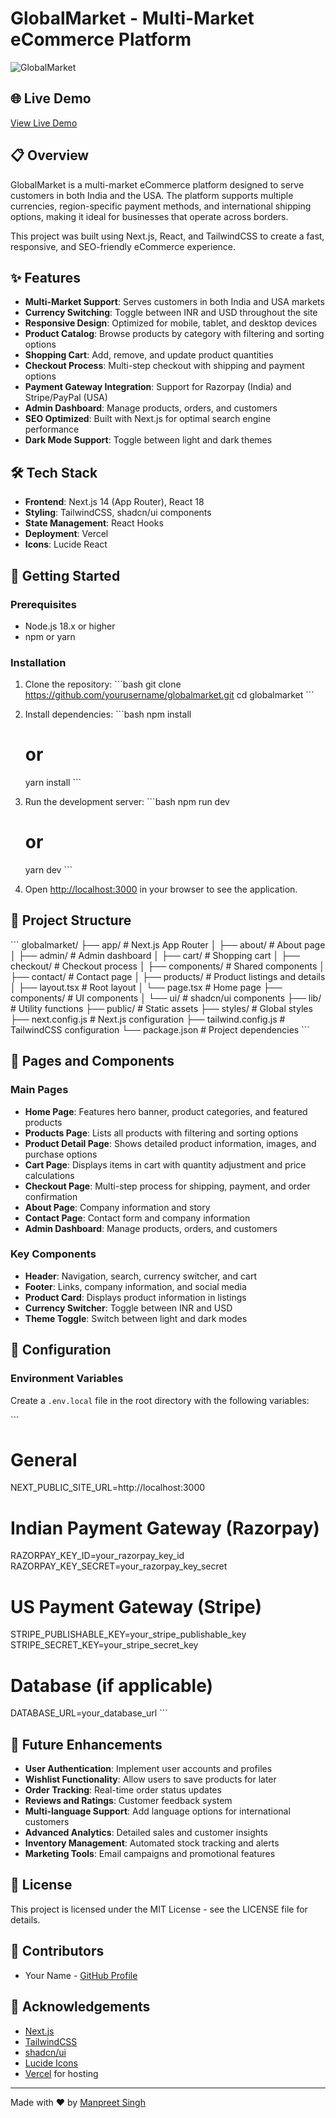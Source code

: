 # GlobalMarket - Multi-Market eCommerce Platform

![GlobalMarket]([https://github.com/yourusername/globalmarket/raw/main/public/globalmarket-preview.png](https://v0-ec-ommerce-website-design-jwv59j9d5.vercel.app/))

## 🌐 Live Demo

[View Live Demo]([https://globalmarket-demo.vercel.app](https://v0-ec-ommerce-website-design-jwv59j9d5.vercel.app/))

## 📋 Overview

GlobalMarket is a multi-market eCommerce platform designed to serve customers in both India and the USA. The platform supports multiple currencies, region-specific payment methods, and international shipping options, making it ideal for businesses that operate across borders.

This project was built using Next.js, React, and TailwindCSS to create a fast, responsive, and SEO-friendly eCommerce experience.

## ✨ Features

- **Multi-Market Support**: Serves customers in both India and USA markets
- **Currency Switching**: Toggle between INR and USD throughout the site
- **Responsive Design**: Optimized for mobile, tablet, and desktop devices
- **Product Catalog**: Browse products by category with filtering and sorting options
- **Shopping Cart**: Add, remove, and update product quantities
- **Checkout Process**: Multi-step checkout with shipping and payment options
- **Payment Gateway Integration**: Support for Razorpay (India) and Stripe/PayPal (USA)
- **Admin Dashboard**: Manage products, orders, and customers
- **SEO Optimized**: Built with Next.js for optimal search engine performance
- **Dark Mode Support**: Toggle between light and dark themes

## 🛠️ Tech Stack

- **Frontend**: Next.js 14 (App Router), React 18
- **Styling**: TailwindCSS, shadcn/ui components
- **State Management**: React Hooks
- **Deployment**: Vercel
- **Icons**: Lucide React

## 🚀 Getting Started

### Prerequisites

- Node.js 18.x or higher
- npm or yarn

### Installation

1. Clone the repository:
   \`\`\`bash
   git clone https://github.com/yourusername/globalmarket.git
   cd globalmarket
   \`\`\`

2. Install dependencies:
   \`\`\`bash
   npm install
   # or
   yarn install
   \`\`\`

3. Run the development server:
   \`\`\`bash
   npm run dev
   # or
   yarn dev
   \`\`\`

4. Open [http://localhost:3000](http://localhost:3000) in your browser to see the application.

## 📁 Project Structure

\`\`\`
globalmarket/
├── app/                    # Next.js App Router
│   ├── about/              # About page
│   ├── admin/              # Admin dashboard
│   ├── cart/               # Shopping cart
│   ├── checkout/           # Checkout process
│   ├── components/         # Shared components
│   ├── contact/            # Contact page
│   ├── products/           # Product listings and details
│   ├── layout.tsx          # Root layout
│   └── page.tsx            # Home page
├── components/             # UI components
│   └── ui/                 # shadcn/ui components
├── lib/                    # Utility functions
├── public/                 # Static assets
├── styles/                 # Global styles
├── next.config.js          # Next.js configuration
├── tailwind.config.js      # TailwindCSS configuration
└── package.json            # Project dependencies
\`\`\`

## 📱 Pages and Components

### Main Pages

- **Home Page**: Features hero banner, product categories, and featured products
- **Products Page**: Lists all products with filtering and sorting options
- **Product Detail Page**: Shows detailed product information, images, and purchase options
- **Cart Page**: Displays items in cart with quantity adjustment and price calculations
- **Checkout Page**: Multi-step process for shipping, payment, and order confirmation
- **About Page**: Company information and story
- **Contact Page**: Contact form and company information
- **Admin Dashboard**: Manage products, orders, and customers

### Key Components

- **Header**: Navigation, search, currency switcher, and cart
- **Footer**: Links, company information, and social media
- **Product Card**: Displays product information in listings
- **Currency Switcher**: Toggle between INR and USD
- **Theme Toggle**: Switch between light and dark modes

## 🔧 Configuration

### Environment Variables

Create a `.env.local` file in the root directory with the following variables:

\`\`\`
# General
NEXT_PUBLIC_SITE_URL=http://localhost:3000

# Indian Payment Gateway (Razorpay)
RAZORPAY_KEY_ID=your_razorpay_key_id
RAZORPAY_KEY_SECRET=your_razorpay_key_secret

# US Payment Gateway (Stripe)
STRIPE_PUBLISHABLE_KEY=your_stripe_publishable_key
STRIPE_SECRET_KEY=your_stripe_secret_key

# Database (if applicable)
DATABASE_URL=your_database_url
\`\`\`

## 🌟 Future Enhancements

- **User Authentication**: Implement user accounts and profiles
- **Wishlist Functionality**: Allow users to save products for later
- **Order Tracking**: Real-time order status updates
- **Reviews and Ratings**: Customer feedback system
- **Multi-language Support**: Add language options for international customers
- **Advanced Analytics**: Detailed sales and customer insights
- **Inventory Management**: Automated stock tracking and alerts
- **Marketing Tools**: Email campaigns and promotional features

## 📄 License

This project is licensed under the MIT License - see the LICENSE file for details.

## 👥 Contributors

- Your Name - [GitHub Profile](https://github.com/yourusername)

## 🙏 Acknowledgements

- [Next.js](https://nextjs.org/)
- [TailwindCSS](https://tailwindcss.com/)
- [shadcn/ui](https://ui.shadcn.com/)
- [Lucide Icons](https://lucide.dev/)
- [Vercel](https://vercel.com/) for hosting

---

Made with ❤️ by [Manpreet Singh](https://yourwebsite.com)
